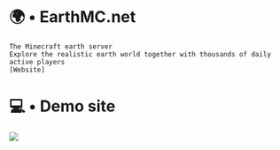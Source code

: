 # 🌍 • EarthMC.net 

    The Minecraft earth server
    Explore the realistic earth world together with thousands of daily active players️
    [Website]
    
# 💻 • Demo site
<a href="https://krzysztof-pilarski.github.io/EarthMC-website/" target="_blank"><img src="https://img.shields.io/badge/-Show Demo Site-%230077B5?style=for-the-badge&logo=html5&logoColor=white"></a> 
